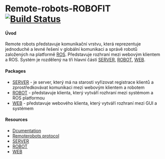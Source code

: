 Remote-robots-ROBOFIT [![Build Status](TODO)](TODO)
===============

#### Úvod
Remote robots představuje komunikační vrstvu, která reprezentuje jednoduché a levné řešení v globální komunikaci a správě robotů založených na platformě [ROS](http://www.ros.org/). Představuje rozhraní mezi webovým klientem a ROS. Systém je rozdělený na tři hlavní části [SERVER](SERVER), [ROBOT](ROBOT), [WEB](WEB).



#### Packages

* [SERVER](SERVER) - je server, který má na starosti vyřizovat registrace klientů a zprostředkovávat komunikaci mezi webovým klientem a robotem
* [ROBOT](ROBOT) - představuje klienta, který vytváří rozhraní mezi systémom a ROS platformou
* [WEB](WEB) - představuje webového klienta, který vytváří rozhraní mezi GUI a systémem

#### Resources
* [Dcumentation](https://github.com/xtichy09/Remote-robots-ROBOFIT/wiki)
* [Remoterobots protocol](REMOTE_ROBOTS_PROTOCOL.md)
* [SERVER](SERVER)
* [ROBOT](ROBOT)
* [WEB](WEB)

